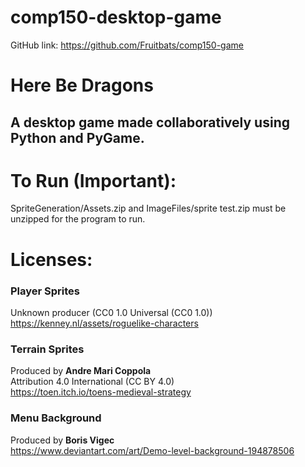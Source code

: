 # comp150-desktop-game
GitHub link: https://github.com/Fruitbats/comp150-game

# Here Be Dragons
## A desktop game made collaboratively using Python and PyGame.  

# To Run (Important):
SpriteGeneration/Assets.zip and ImageFiles/sprite test.zip must be unzipped for the program to run.  

# Licenses:
### Player Sprites  
Unknown producer (CC0 1.0 Universal (CC0 1.0))  
https://kenney.nl/assets/roguelike-characters  

### Terrain Sprites
Produced by **Andre Mari Coppola**  
Attribution 4.0 International (CC BY 4.0)  
https://toen.itch.io/toens-medieval-strategy  

### Menu Background
Produced by **Boris Vigec**  
https://www.deviantart.com/art/Demo-level-background-194878506  